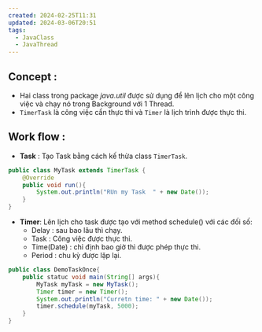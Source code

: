 ```yaml
---
created: 2024-02-25T11:31
updated: 2024-03-06T20:51
tags:
  - JavaClass
  - JavaThread
---
```

## Concept : 
- Hai class trong package *java.util* được sử dụng để lên lịch cho một công việc và chạy nó trong Background với 1 Thread. 
- `TimerTask` là công việc cần thực thi và `Timer` là lịch trình được thực thi.

## Work flow : 

- **Task** : Tạo Task bằng cách kế thừa class `TimerTask`.
```Java
public class MyTask extends TimerTask {
	@Override
	public void run(){
		System.out.println("RUn my Task  " + new Date());
	}
}
```

- **Timer**: Lên lịch cho task được tạo với method schedule() với các đối số:
	- Delay : sau bao lâu thì chạy.
	- Task : Công việc được thực thi.
	- Time(Date) : chỉ định bao giờ thì được phép thực thi.
	- Period : chu kỳ được lặp lại.
```Java
public class DemoTaskOnce{
	public statuc void main(String[] args){
		MyTask myTask = new MyTask();
		Timer timer = new Timer();
		System.out.println("Curretn time: " + new Date());
		timer.schedule(myTask, 5000);	
	}
}
```
  
